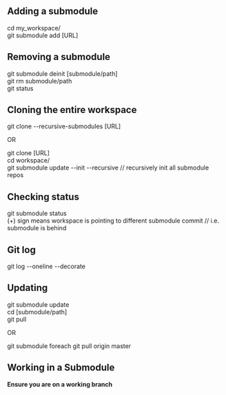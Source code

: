 ## Adding a submodule
cd my_workspace/  
git submodule add [URL]

## Removing a submodule
git submodule deinit [submodule/path]  
git rm submodule/path  
git status  

## Cloning the entire workspace
git clone --recursive-submodules [URL]  
  
OR  
  
git clone [URL]  
cd workspace/  
git submodule update --init --recursive // recursively init all submodule repos  

## Checking status
git submodule status  
(+) sign means workspace is pointing to different submodule commit // i.e. submodule is behind  

## Git log
git log --oneline --decorate  

## Updating
git submodule update  
cd [submodule/path]  
git pull  
  
OR  
  
git submodule foreach git pull origin master  

## Working in a Submodule
**Ensure you are on a working branch**

